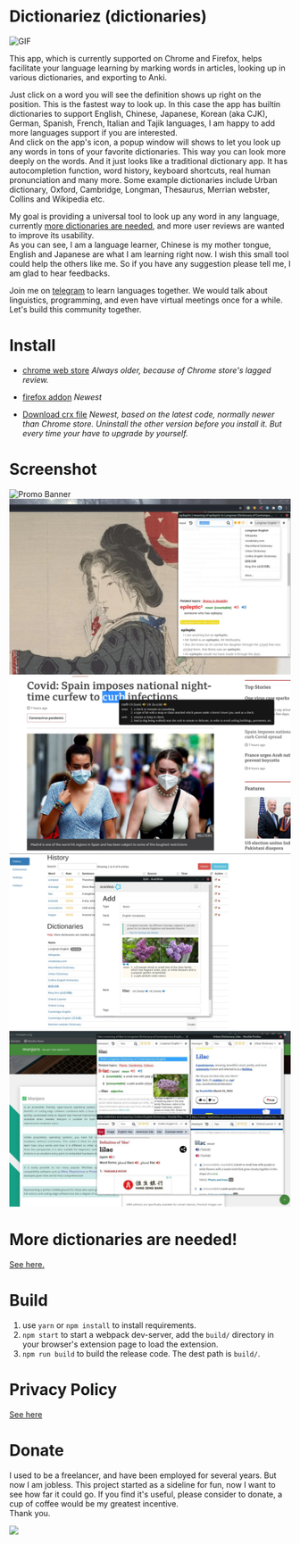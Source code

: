 # Dictionariez (dictionaries)

![GIF](readme_images/optimized.gif)

This app, which is currently supported on Chrome and Firefox, helps facilitate your language learning by marking words in articles, looking up in various dictionaries, and exporting to Anki. 

Just click on a word you will see the definition shows up right on the position. This is the fastest way to look up. In this case the app has builtin dictionaries to support English, Chinese, Japanese, Korean (aka CJK), German, Spanish, French, Italian and Tajik languages, I am happy to add more languages support if you are interested.    
And click on the app's icon, a popup window will shows to let you look up any words in tons of your favorite dictionaries. This way you can look more deeply on the words. And it just looks like a traditional dictionary app. It has autocompletion function, word history, keyboard shortcuts, real human pronunciation and many more. Some example dictionaries include Urban dictionary, Oxford, Cambridge, Longman, Thesaurus, Merrian webster, Collins and Wikipedia etc.   

My goal is providing a universal tool to look up any word in any language, currently [more dictionaries are needed](more-dicts.md), and more user reviews are wanted to improve its usability.  
As you can see, I am a language learner, Chinese is my mother tongue, English and Japanese are what I am learning right now. I wish this small tool could help the others like me. So if you have any suggestion please tell me, I am glad to hear feedbacks.  

Join me on [telegram](https://t.me/worldlanguagelearner) to learn languages together. We would talk about linguistics, programming, and even have virtual meetings once for a while. Let's build this community together.

# Install

- [chrome web store](https://chrome.google.com/webstore/detail/dictionaries/diojcfpekhhnndfmggknljpnfpcccbhc) *Always older, because of Chrome store's lagged review.*

- [firefox addon](https://addons.mozilla.org/en-US/firefox/addon/dictionaries/) *Newest*

- [Download crx file](build.crx) *Newest, based on the latest code, normally newer than Chrome store. Uninstall the other version before you install it. But every time your have to upgrade by yourself.*

# Screenshot
![Promo Banner](https://github.com/revir/dictionaries/raw/master/readme_images/all-in-one.jpg)
![Alt text](readme_images/s1-final.jpg)
![Alt text](readme_images/english.jpg)
![Alt text](readme_images/s5-final.jpg)
![Alt text](readme_images/s6.jpg)

# More dictionaries are needed!  

[See here.](more-dicts.md) 

# Build

1. use `yarn` or `npm install` to install requirements.
2. `npm start` to start a webpack dev-server, add the `build/` directory in your browser's extension page to load the extension.
3. `npm run build` to build the release code. The dest path is `build/`.

# Privacy Policy

[See here](privacy.md)

# Donate 
I used to be a freelancer, and have been employed for several years. But now I am jobless. This project started as a sideline for fun, now I want to see how far it could go. If you find it's useful, please consider to donate, a cup of coffee would be my greatest incentive.  
Thank you.

[![](https://www.paypalobjects.com/en_US/i/btn/btn_donate_SM.gif)](https://paypal.me/RevirYoung?locale.x=en_US)